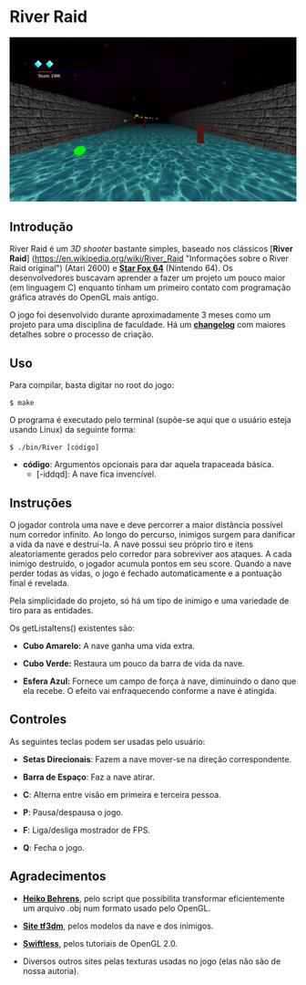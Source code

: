 River Raid
==========

![Imagem do Jogo](doc/RiverRaid.png "Imagem ilustrativa do jogo :)")


Introdução
----------

River Raid é um *3D shooter* bastante simples, baseado nos clássicos [**River Raid**]
(https://en.wikipedia.org/wiki/River_Raid "Informações sobre o River Raid original")
(Atari 2600) e [**Star Fox 64**](https://en.wikipedia.org/wiki/Star_Fox_64
"Informações sobre Star Fox 64") (Nintendo 64). Os desenvolvedores buscavam aprender
a fazer um projeto um pouco maior (em linguagem C) enquanto tinham um primeiro
contato com programação gráfica através do OpenGL mais antigo.

O jogo foi desenvolvido durante aproximadamente 3 meses como um projeto para uma
disciplina de faculdade. Há um [**changelog**](doc/changelog.md "Link para o changelog")
com maiores detalhes sobre o processo de criação.


Uso
---

Para compilar, basta digitar no root do jogo:

    $ make

O programa é executado pelo terminal (supõe-se aqui que o usuário esteja usando
Linux) da seguinte forma:

    $ ./bin/River [código]

- **código**: Argumentos opcionais para dar aquela trapaceada básica.
  + [-iddqd]: A nave fica invencível.


Instruções
----------

O jogador controla uma nave e deve percorrer a maior distância possível num corredor
infinito. Ao longo do percurso, inimigos surgem para danificar a vida da nave e
destruí-la. A nave possui seu próprio tiro e itens aleatoriamente gerados pelo
corredor para sobreviver aos ataques. A cada inimigo destruído, o jogador acumula
pontos em seu score. Quando a nave perder todas as vidas, o jogo é fechado
automaticamente e a pontuação final é revelada.

Pela simplicidade do projeto, só há um tipo de inimigo e uma variedade de tiro para
as entidades.

Os getListaItens() existentes são:

- **Cubo Amarelo:** A nave ganha uma vida extra.

- **Cubo Verde:** Restaura um pouco da barra de vida da nave.

- **Esfera Azul:** Fornece um campo de força à nave, diminuindo o dano que ela recebe.
                   O efeito vai enfraquecendo conforme a nave é atingida.


Controles
---------

As seguintes teclas podem ser usadas pelo usuário:

- **Setas Direcionais**: Fazem a nave mover-se na direção correspondente.

- **Barra de Espaço**: Faz a nave atirar.

- **C**: Alterna entre visão em primeira e terceira pessoa.

- **P**: Pausa/despausa o jogo.

- **F**: Liga/desliga mostrador de FPS.

- **Q**: Fecha o jogo.


Agradecimentos
--------------

- [**Heiko Behrens**](http://heikobehrens.net/2009/08/27/obj2opengl/
  "Script obj2opengl do Behrens"), pelo script que possibilita transformar
  eficientemente um arquivo .obj num formato usado pelo OpenGL.

- [**Site tf3dm**](http://tf3dm.com/ "Link para o site"), pelos modelos da nave e dos
  inimigos.

- [**Swiftless**](http://www.swiftless.com/opengltuts.html "Tutoriais do Swiftless"),
  pelos tutoriais de OpenGL 2.0.

- Diversos outros sites pelas texturas usadas no jogo (elas não são de nossa autoria).
